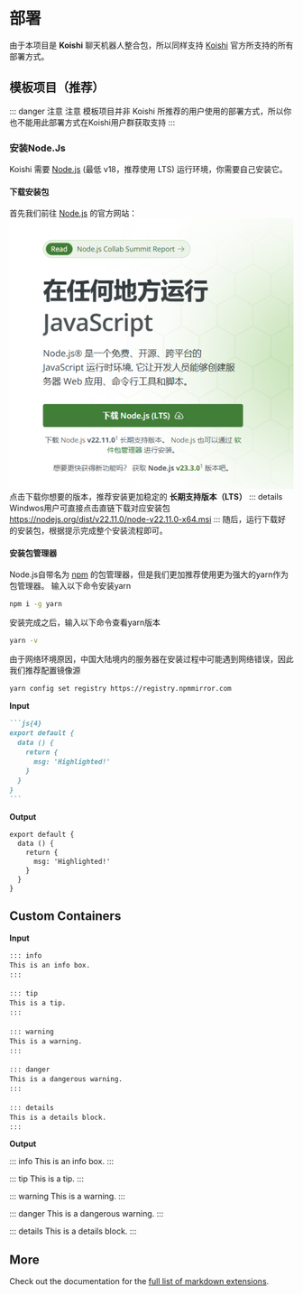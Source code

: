 # 部署

由于本项目是 **Koishi** 聊天机器人整合包，所以同样支持 [Koishi](https://koishi.chat) 官方所支持的所有部署方式。


## 模板项目（推荐）

::: danger 注意
注意 模板项目并非 Koishi 所推荐的用户使用的部署方式，所以你也不能用此部署方式在Koishi用户群获取支持
:::

### 安装Node.Js
 Koishi 需要 [Node.js](https://nodejs.org/zh-cn) (最低 v18，推荐使用 LTS) 运行环境，你需要自己安装它。

#### 下载安装包
首先我们前往 [Node.js](https://nodejs.org/zh-cn) 的官方网站：
![alt text](.\image\Nodejs.png)
点击下载你想要的版本，推荐安装更加稳定的 **长期支持版本（LTS）**
::: details Windwos用户可直接点击直链下载对应安装包
https://nodejs.org/dist/v22.11.0/node-v22.11.0-x64.msi
:::
随后，运行下载好的安装包，根据提示完成整个安装流程即可。

#### 安装包管理器
Node.js自带名为 [npm](https://www.npmjs.com/) 的包管理器，但是我们更加推荐使用更为强大的yarn作为包管理器。
输入以下命令安装yarn
```sh
npm i -g yarn
```
安装完成之后，输入以下命令查看yarn版本
```sh
yarn -v
```
由于网络环境原因，中国大陆境内的服务器在安装过程中可能遇到网络错误，因此我们推荐配置镜像源
```sh
yarn config set registry https://registry.npmmirror.com
```

**Input**

````md
```js{4}
export default {
  data () {
    return {
      msg: 'Highlighted!'
    }
  }
}
```
````

**Output**

```js{4}
export default {
  data () {
    return {
      msg: 'Highlighted!'
    }
  }
}
```

## Custom Containers

**Input**

```md
::: info
This is an info box.
:::

::: tip
This is a tip.
:::

::: warning
This is a warning.
:::

::: danger
This is a dangerous warning.
:::

::: details
This is a details block.
:::
```

**Output**

::: info
This is an info box.
:::

::: tip
This is a tip.
:::

::: warning
This is a warning.
:::

::: danger
This is a dangerous warning.
:::

::: details
This is a details block.
:::

## More

Check out the documentation for the [full list of markdown extensions](https://vitepress.dev/guide/markdown).

